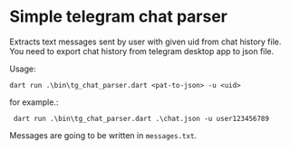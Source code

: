 # Simple telegram chat parser

Extracts text messages sent by user with given uid from chat history file.
You need to export chat history from telegram desktop app to json file.

Usage: 

```dart run .\bin\tg_chat_parser.dart <pat-to-json> -u <uid>```

for example.:

``` dart run .\bin\tg_chat_parser.dart .\chat.json -u user123456789```

Messages are going to be written in ```messages.txt```.

